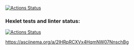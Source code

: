 [![Actions Status](https://github.com/artemykhanov/python-pytest-testing-project-79/actions/workflows/python-app.yml/badge.svg)](https://github.com/artemykhanov/python-pytest-testing-project-79/actions)

### Hexlet tests and linter status:
[![Actions Status](https://github.com/artemykhanov/python-pytest-testing-project-79/actions/workflows/hexlet-check.yml/badge.svg)](https://github.com/artemykhanov/python-pytest-testing-project-79/actions)

https://asciinema.org/a/2IHRpRCXVx4HqmNW07NnschBg
